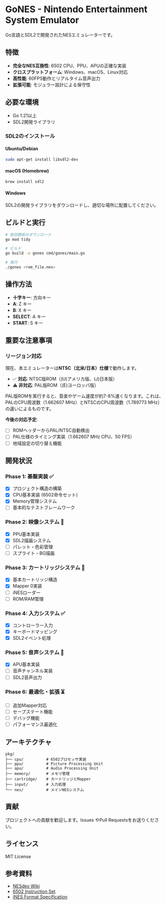 # GoNES - Nintendo Entertainment System Emulator

Go言語とSDL2で開発されたNESエミュレーターです。

## 特徴

- **完全なNES互換性**: 6502 CPU、PPU、APUの正確な実装
- **クロスプラットフォーム**: Windows、macOS、Linux対応
- **高性能**: 60FPS動作とリアルタイム音声出力
- **拡張可能**: モジュラー設計による保守性

## 必要な環境

- Go 1.21以上
- SDL2開発ライブラリ

### SDL2のインストール

#### Ubuntu/Debian
```bash
sudo apt-get install libsdl2-dev
```

#### macOS (Homebrew)
```bash
brew install sdl2
```

#### Windows
SDL2の開発ライブラリをダウンロードし、適切な場所に配置してください。

## ビルドと実行

```bash
# 依存関係のダウンロード
go mod tidy

# ビルド
go build -o gones cmd/gones/main.go

# 実行
./gones <rom_file.nes>
```

## 操作方法

- **十字キー**: 方向キー
- **A**: Z キー
- **B**: X キー
- **SELECT**: A キー
- **START**: S キー

## 重要な注意事項

### リージョン対応

現在、本エミュレーターは**NTSC（北米/日本）仕様**で動作します。

- ✅ **対応**: NTSC版ROM（(U)アメリカ版、(J)日本版）
- ⚠️ **非対応**: PAL版ROM（(E)ヨーロッパ版）

PAL版ROMを実行すると、音楽やゲーム速度が約7-8%速くなります。これは、PALのCPU周波数（1.662607 MHz）とNTSCのCPU周波数（1.789773 MHz）の違いによるものです。

**今後の対応予定**:
- [ ] ROMヘッダーからPAL/NTSC自動検出
- [ ] PAL仕様のタイミング実装（1.662607 MHz CPU、50 FPS）
- [ ] 地域設定の切り替え機能

## 開発状況

### Phase 1: 基盤実装 ✅
- [x] プロジェクト構造の構築
- [x] CPU基本実装 (6502命令セット)
- [x] Memory管理システム
- [ ] 基本的なテストフレームワーク

### Phase 2: 映像システム 🚧
- [x] PPU基本実装
- [x] SDL2描画システム
- [ ] パレット・色彩管理
- [ ] スプライト・BG描画

### Phase 3: カートリッジシステム 🚧
- [x] 基本カートリッジ構造
- [x] Mapper 0実装
- [ ] iNESローダー
- [ ] ROM/RAM管理

### Phase 4: 入力システム ✅
- [x] コントローラー入力
- [x] キーボードマッピング
- [x] SDL2イベント処理

### Phase 5: 音声システム 🚧
- [x] APU基本実装
- [ ] 音声チャンネル実装
- [ ] SDL2音声出力

### Phase 6: 最適化・拡張 ⏳
- [ ] 追加Mapper対応
- [ ] セーブステート機能
- [ ] デバッグ機能
- [ ] パフォーマンス最適化

## アーキテクチャ

```
pkg/
├── cpu/          # 6502プロセッサ実装
├── ppu/          # Picture Processing Unit
├── apu/          # Audio Processing Unit
├── memory/       # メモリ管理
├── cartridge/    # カートリッジとMapper
├── input/        # 入力処理
└── nes/          # メインNESシステム
```

## 貢献

プロジェクトへの貢献を歓迎します。Issues やPull Requestsをお送りください。

## ライセンス

MIT License

## 参考資料

- [NESdev Wiki](https://www.nesdev.org/)
- [6502 Instruction Set](http://www.6502.org/)
- [iNES Format Specification](https://www.nesdev.org/wiki/INES)